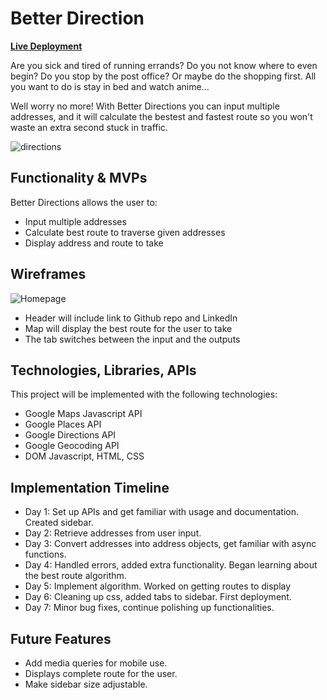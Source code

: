 # Better Direction

**[Live Deployment](https://thepshay.github.io/Better-Directions/)**

Are you sick and tired of running errands? Do you not know where to even begin? Do you stop by the post office? Or maybe do the shopping first. All you want to do is stay in bed and watch anime...

Well worry no more! With Better Directions you can input multiple addresses, and it will calculate the bestest and fastest route so you won't waste an extra second stuck in traffic. 

![directions](https://user-images.githubusercontent.com/16026728/155017988-cf00f4b1-81f3-45d4-9844-d10568e6f46b.gif)


## Functionality & MVPs

Better Directions allows the user to:
- Input multiple addresses
- Calculate best route to traverse given addresses
- Display address and route to take 

## Wireframes
![Homepage](https://user-images.githubusercontent.com/16026728/147398372-cfe25fee-ac69-4624-9ed8-5a69312e75d5.png)

- Header will include link to Github repo and LinkedIn
- Map will display the best route for the user to take
- The tab switches between the input and the outputs

## Technologies, Libraries, APIs
This project will be implemented with the following technologies:
- Google Maps Javascript API
- Google Places API
- Google Directions API
- Google Geocoding API
- DOM Javascript, HTML, CSS

## Implementation Timeline
- Day 1: Set up APIs and get familiar with usage and documentation. Created sidebar.
- Day 2: Retrieve addresses from user input.
- Day 3: Convert addresses into address objects, get familiar with async functions. 
- Day 4: Handled errors, added extra functionality. Began learning about the best route algorithm. 
- Day 5: Implement algorithm. Worked on getting routes to display
- Day 6: Cleaning up css, added tabs to sidebar. First deployment.
- Day 7: Minor bug fixes, continue polishing up functionalities. 

## Future Features
- Add media queries for mobile use.
- Displays complete route for the user.
- Make sidebar size adjustable. 
